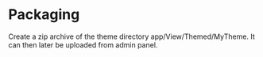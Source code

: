 # Packaging

Create a zip archive of the theme directory app/View/Themed/MyTheme. It can then later be uploaded from admin panel.